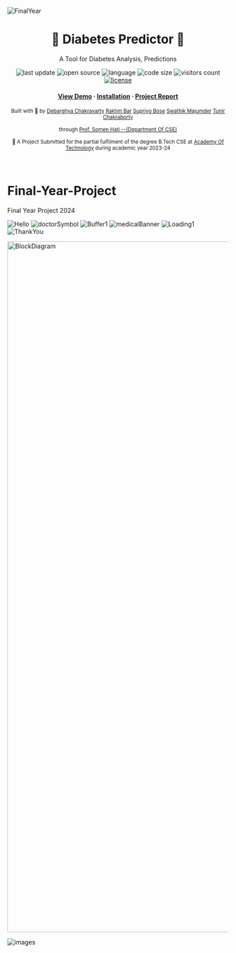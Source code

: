 ![FinalYear](https://github.com/Deba951/Final-Year-Project/assets/83878346/e76eabb7-1b42-4d05-83b1-b980b55cc970)


<div align="center">
  <h1>🌴 Diabetes Predictor 🌴</h1>
  <p>A Tool for Diabetes Analysis, Predictions </p>
  <!-- Badges -->
  <p>
    <img src="" alt="last update" />
    <img src="" alt="open source" />
    <img src="" alt="language" />
    <img src="" alt="code size" />
    <img src="" alt="visitors count" />
    <a href="https://github.com/deba951/Final-Year-Project/blob/main/LICENSE">
      <img src="https://img.shields.io/github/license/deba951/Final-Year-Project.svg?color=yellow" alt="license" />
    </a>
  </p>
  
  <!--links-->
  <h4>
    <a href="#preview-">View Demo</a>
    <span> · </span>
    <a href="#setup--installation-">Installation</a>
    <span> · </span>
    <a href="">Project Report</a>
  </h4>
  <p>
    <small align="justify">
      Built with 🤍 by 
      <a href="https://www.linkedin.com/in/debarghya-chakravarty-5a2563238/">Debarghya Chakravarty</a>
      <a href="https://www.linkedin.com/in/raktim-bar/">Raktim Bar</a>
      <a href="https://www.linkedin.com/in/supriyo-bose-116b8b203/">Supriyo Bose</a>
      <a href="https://www.linkedin.com/in/swathik-majumder-038080210/">Swathik Majumder</a>
      <a href="https://www.linkedin.com/in/swathik-majumder-038080210/">Tunir Chakraborty</a>
      <p>through
      <a href="https://in.linkedin.com/in/somen-kumar-hati-978072119">Prof. Somen Hati --(Department Of CSE)</a></p>
     </small>
  </p>
  <small align="justify">🚀 A Project Submitted for the partial fulfilment of the degree B.Tech CSE at 
    <a href="https://aot.edu.in/">Academy Of Technology</a> during academic year 2023-24
  </small>
</div><br/><br/>





















# Final-Year-Project
Final Year Project 2024

![Hello](https://github.com/Deba951/Final-Year-Project/assets/83878346/8c9d0155-d69d-4fd1-ba5a-1c194cd85693)
![doctorSymbol](https://github.com/Deba951/Final-Year-Project/assets/83878346/3fd6dc54-0281-408d-851c-e15a697dacb2)
![Buffer1](https://github.com/Deba951/Final-Year-Project/assets/83878346/188df9d1-21d2-40a4-89a3-f0c24f2ffc85)
![medicalBanner](https://github.com/Deba951/Final-Year-Project/assets/83878346/0d773920-5bc6-4d0f-bc4f-0e000bfd51e2)
![Loading1](https://github.com/Deba951/Final-Year-Project/assets/83878346/081dcfac-f71c-4302-91d9-1bbdf42ce2da)
![ThankYou](https://github.com/Deba951/Final-Year-Project/assets/83878346/c1d603ce-bd7b-4b57-aae9-61a5bbf2cd1a)


<img width="1568" alt="BlockDiagram" src="https://github.com/Deba951/Final-Year-Project/assets/83878346/4fc23e1f-abae-4e2a-bd58-0898fda87b79">

![images](https://github.com/Deba951/Final-Year-Project/assets/83878346/add3d928-f615-430b-b14d-bce6ca8f0456)
